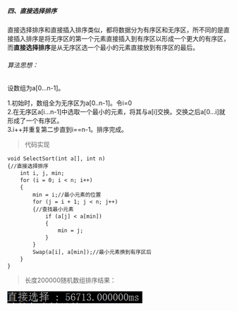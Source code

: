 ##### 四、直接选择排序

直接选择排序和直接插入排序类似，都将数据分为有序区和无序区，所不同的是直接插入排序是将无序区的第一个元素直接插入到有序区以形成一个更大的有序区，而**直接选择排序**是从无序区选一个最小的元素直接放到有序区的最后。

###### 算法思想：

设数组为a[0…n-1]。

1.初始时，数组全为无序区为a[0..n-1]。令i=0<br>
2.在无序区a[i…n-1]中选取一个最小的元素，将其与a[i]交换。交换之后a[0…i]就形成了一个有序区。<br>
3.i++并重复第二步直到i==n-1。排序完成。

> 代码实现


```
void SelectSort(int a[], int n)
{//直接选择排序
	int i, j, min;
	for (i = 0; i < n; i++)
	{
		min = i;//最小元素的位置
		for (j = i + 1; j < n; j++)
		{//查找最小元素
			if (a[j] < a[min])
			{
				min = j;
			}
		}
		Swap(a[i], a[min]);//最小元素换到有序区后
	}
}
```
> 长度200000随机数组排序结果：
<html>
<img name=selectsort src="https://github.com/plclovelife/AlgorithmLearning/blob/master/Image/selectsort.png?raw=true">
</html>



